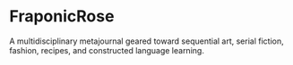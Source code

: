 # FraponicRose
A multidisciplinary metajournal geared toward sequential art, serial fiction, fashion, recipes, and constructed language learning.
